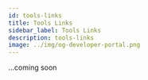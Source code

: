 ```yaml
---
id: tools-links
title: Tools Links
sidebar_label: Tools Links
description: tools-links
image: ../img/og-developer-portal.png
---
```

...coming soon
